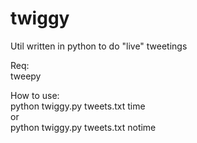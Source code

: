 # twiggy

Util written in python to do "live" tweetings

Req:
<br>
tweepy

How to use:
<br>
python twiggy.py tweets.txt time
<br>
or
<br>
python twiggy.py tweets.txt notime
